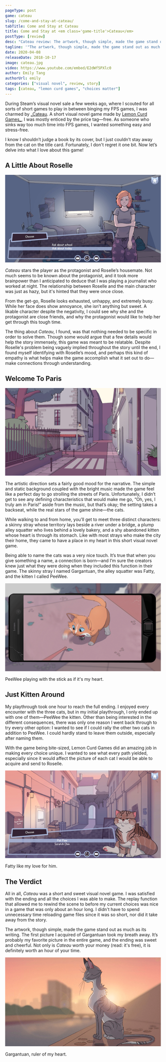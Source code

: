 ```yaml
---
pageType: post
game: cateau
slug: /come-and-stay-at-cateau/
tabTitle: Come and Stay at Cateau
title: Come and Stay at <em class='game-title'>Cateau</em>
postType: [review]
desc: "Cateau review: The artwork, though simple, made the game stand out as much as its writing. The first picture I acquired of Gargantuan took my breath away."
tagline: '"The artwork, though simple, made the game stand out as much as its writing. The first picture I acquired of Gargantuan took my breath away."'
date: 2020-04-08
releaseDate: 2018-10-17
image: cateau.jpg
video: https://www.youtube.com/embed/E2dWf5PXlc0
author: Emily Tang
authorUrl: emily
categories: ["visual novel", review, story]
tags: [cateau, "lemon curd games", "choices matter"]
---
```


During Steam’s visual novel sale a few weeks ago, where I scouted for all sorts of short games to play in between binging my FPS games, I was charmed by [_Cateau](https://www.lemoncurdgames.com/games-1). A short visual novel game made by [Lemon Curd Games_](https://www.lemoncurdgames.com/), I was mostly enticed by the price tag—free. As someone who sinks way too much time into FPS games, I wanted something easy and stress-free.

I know I shouldn’t judge a book by its cover, but I just couldn’t stay away from the cat on the title card. Fortunately, I don't regret it one bit. Now let’s delve into what I love about this game!

## A Little About Roselle

![My housemate Roselle.][image1]

_Cateau_ stars the player as the protagonist and Roselle’s housemate. Not much seems to be known about the protagonist, and it took more brainpower than I anticipated to deduce that I was playing a journalist who worked at night. The relationship between Roselle and the main character was just as hazy, but it's hinted that they were once close.

From the get-go, Roselle looks exhausted, unhappy, and extremely busy. While her face does show annoyance, she isn’t anything but sweet. A likable character despite the negativity, I could see why she and the protagonist are close friends, and why the protagonist would like to help her get through this tough time.

The thing about _Cateau_, I found, was that nothing needed to be specific in order to solve them. Though some would argue that a few details would help the story immensely, this game was meant to be relatable. Despite Roselle's problem being vaguely implied throughout the story until the end, I found myself identifying with Roselle’s mood, and perhaps this kind of empathy is what helps make the game accomplish what it set out to do—make connections through understanding.

## Welcome To Paris

![Strolling through the neighborhood.][image0]

The artistic direction sets a fairly good mood for the narrative. The simple and static background coupled with the bright music made the game feel like a perfect day to go strolling the streets of Paris. Unfortunately, I didn’t get to see any defining characteristics that would make me go, “Oh, yes, I truly am in Paris!” aside from the music, but that’s okay; the setting takes a backseat, while the real stars of the game shine—the cats.

While walking to and from home, you’ll get to meet three distinct characters: a skinny stray whose territory lays beside a river under a bridge, a plump alley squatter who lives behind a lovely bakery, and a shy abandoned kitten whose heart is through its stomach. Like with most strays who make the city their home, they came to have a place in my heart in this short visual novel game.

Being able to name the cats was a very nice touch. It’s true that when you give something a name, a connection is born—and I’m sure the creators knew just what they were doing when they included this function in their game. The skinny stray I named Gargantuan, the alley squatter was Fatty, and the kitten I called PeeWee.

![PeeWee playing with the stick as if it's my heart.][image2]

<figcaption>PeeWee playing with the stick as if it's my heart.</figcaption>

## Just Kitten Around

My playthrough took one hour to reach the full ending. I enjoyed every encounter with the three cats, but in my initial playthrough, I only ended up with one of them—PeeWee the kitten. Other than being interested in the different consequences, there was only one reason I went back through to try every other option: I wanted to see if I could rally the other two cats in addition to PeeWee. I could hardly stand to leave them outside, especially after naming them.

With the game being bite-sized, Lemon Curd Games did an amazing job in making every choice unique. I wanted to see what every path yielded, especially since it would affect the picture of each cat I would be able to acquire and send to Roselle.

![Fatty like my love for him.][image3]

<figcaption>Fatty like my love for him.</figcaption>

## The Verdict

All in all, _Cateau_ was a short and sweet visual novel game. I was satisfied with the ending and all the choices I was able to make. The replay function that allowed me to rewind the scene to before my current choices was nice in a game that was only about an hour long. I didn't have to spend unnecessary time reloading game files since it was so short, nor did it take away from the story.

The artwork, though simple, made the game stand out as much as its writing. The first picture I acquired of Gargantuan took my breath away. It’s probably my favorite picture in the entire game, and the ending was sweet and cheerful. Not only is _Cateau_ worth your money (read: it's free), it is definitely worth an hour of your time.

![Gargantuan, ruler of the streets, and my heart.][image4]

<figcaption>Gargantuan, ruler of my heart.</figcaption>

[image0]: ../../../images/post/cateau/cateau0.png
[image1]: ../../../images/post/cateau/cateau1.png
[image2]: ../../../images/post/cateau/cateau2.png
[image3]: ../../../images/post/cateau/cateau3.png
[image4]: ../../../images/post/cateau/cateau4.png
